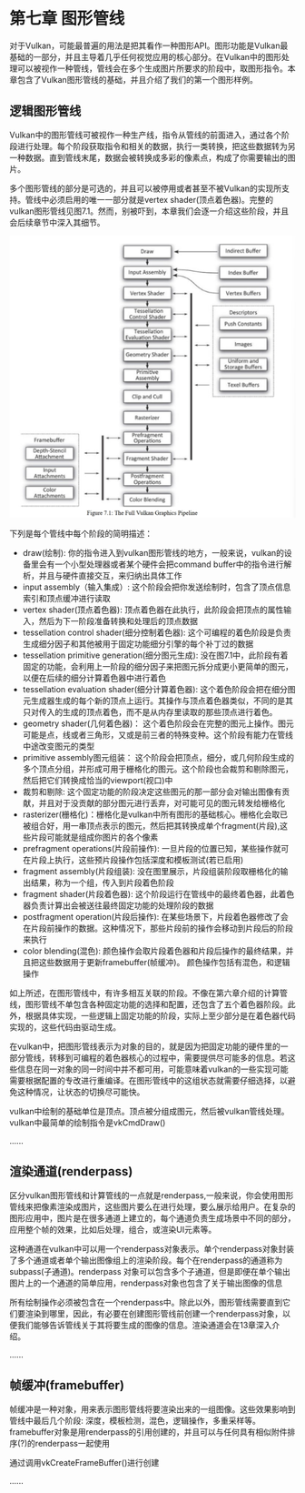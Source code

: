 # 第七章 图形管线

对于Vulkan，可能最普遍的用法是把其看作一种图形API。图形功能是Vulkan最基础的一部分，并且主导着几乎任何视觉应用的核心部分。在Vulkan中的图形处理可以被视作一种管线，管线会在多个生成图片所要求的阶段中，取图形指令。本章包含了Vulkan图形管线的基础，并且介绍了我们的第一个图形样例。

## 逻辑图形管线

Vulkan中的图形管线可被视作一种生产线，指令从管线的前面进入，通过各个阶段进行处理。每个阶段获取指令和相关的数据，执行一类转换，把这些数据转为另一种数据。直到管线末尾，数据会被转换成多彩的像素点，构成了你需要输出的图片。

多个图形管线的部分是可选的，并且可以被停用或者甚至不被Vulkan的实现所支持。管线中必须启用的唯一一部分就是vertex shader(顶点着色器)。完整的vulkan图形管线见图7.1。然而，别被吓到，本章我们会逐一介绍这些阶段，并且会后续章节中深入其细节。

![图7.1](img/fg7_1.png)

下列是每个管线中每个阶段的简明描述：

- draw(绘制): 你的指令进入到vulkan图形管线的地方，一般来说，vulkan的设备里会有一个小型处理器或者某个硬件会把command buffer中的指令进行解析，并且与硬件直接交互，来归纳出具体工作
- input assembly（输入集成）: 这个阶段会把你发送绘制时，包含了顶点信息索引和顶点缓冲进行读取
- vertex shader(顶点着色器): 顶点着色器在此执行，此阶段会把顶点的属性输入，然后为下一阶段准备转换和处理后的顶点数据
- tessellation control shader(细分控制着色器): 这个可编程的着色阶段是负责生成细分因子和其他被用于固定功能细分引擎的每个补丁过的数据
- tessellation primitive generation(细分图元生成): 没在图7.1中，此阶段有着固定的功能，会利用上一阶段的细分因子来把图元拆分成更小更简单的图元，以便在后续的细分计算着色器中进行着色
- tessellation evaluation shader(细分计算着色器): 这个着色阶段会把在细分图元生成器生成的每个新的顶点上运行。其操作与顶点着色器类似，不同的是其只对传入的生成的顶点着色，而不是从内存里读取的那些顶点进行着色。
- geometry shader(几何着色器)： 这个着色阶段会在完整的图元上操作。图元可能是点，线或者三角形，又或是前三者的特殊变种。这个阶段有能力在管线中途改变图元的类型
- primitive assembly图元组装： 这个阶段会把顶点，细分，或几何阶段生成的多个顶点分组，并形成可用于栅格化的图元。这个阶段也会裁剪和剔除图元，然后把它们转换成恰当的viewport(视口)中
- 裁剪和剔除: 这个固定功能的阶段决定这些图元的那一部分会对输出图像有贡献，并且对于没贡献的部分图元进行丢弃，对可能可见的图元转发给栅格化
- rasterizer(栅格化)：栅格化是vulkan中所有图形的基础核心。栅格化会取已被组合好，用一串顶点表示的图元，然后把其转换成单个fragment(片段),这些片段可能就是组成你图片的各个像素
- prefragment operations(片段前操作): 一旦片段的位置已知，某些操作就可在片段上执行，这些预片段操作包括深度和模板测试(若已启用)
- fragment assembly(片段组装): 没在图里展示，片段组装阶段取栅格化的输出结果，称为一个组，传入到片段着色阶段
- fragment shader(片段着色器): 这个阶段运行在管线中的最终着色器，此着色器负责计算出会被送往最终固定功能的处理阶段的数据
- postfragment operation(片段后操作): 在某些场景下，片段着色器修改了会在片段前操作的数据。这种情况下，那些片段前的操作会移动到片段后的阶段来执行
- color blending(混色): 颜色操作会取片段着色器和片段后操作的最终结果，并且把这些数据用于更新framebuffer(帧缓冲)。 颜色操作包括有混色，和逻辑操作

如上所述，在图形管线中，有许多相互关联的阶段。不像在第六章介绍的计算管线，图形管线不单包含各种固定功能的选择和配置，还包含了五个着色器阶段。此外，根据具体实现，一些逻辑上固定功能的阶段，实际上至少部分是在着色器代码实现的，这些代码由驱动生成。

在vulkan中，把图形管线表示为对象的目的，就是因为把固定功能的硬件里的一部分管线，转移到可编程的着色器核心的过程中，需要提供尽可能多的信息。若这些信息在同一对象的同一时间中并不都可用，可能意味着vulkan的一些实现可能需要根据配置的专改进行重编译。在图形管线中的这组状态就需要仔细选择，以避免这种情况，让状态的切换尽可能快。

vulkan中绘制的基础单位是顶点。顶点被分组成图元，然后被vulkan管线处理。vulkan中最简单的绘制指令是vkCmdDraw()

......

## 渲染通道(renderpass)

区分vulkan图形管线和计算管线的一点就是renderpass,一般来说，你会使用图形管线来把像素渲染成图片，这些图片要么在进行处理，要么展示给用户。在复杂的图形应用中，图片是在很多通道上建立的，每个通道负责生成场景中不同的部分，应用整个帧的效果，比如后处理，组合，或渲染UI元素等。

这种通道在vulkan中可以用一个renderpass对象表示。单个renderpass对象封装了多个通道或者单个输出图像组上的渲染阶段。每个在renderpass的通道称为subpass(子通道)。renderpass 对象可以包含多个子通道，但是即便在单个输出图片上的一个通道的简单应用，renderpass对象也包含了关于输出图像的信息

所有绘制操作必须被包含在一个renderpass中。除此以外，图形管线需要直到它们要渲染到哪里，因此，有必要在创建图形管线前创建一个renderpass对象，以便我们能够告诉管线关于其将要生成的图像的信息。渲染通道会在13章深入介绍。

......

## 帧缓冲(framebuffer)

帧缓冲是一种对象，用来表示图形管线将要渲染出来的一组图像。这些效果影响到管线中最后几个阶段: 深度，模板检测，混色，逻辑操作，多重采样等。framebuffer对象是用renderpass的引用创建的，并且可以与任何具有相似附件排序(?)的renderpass一起使用

通过调用vkCreateFrameBuffer()进行创建

......
